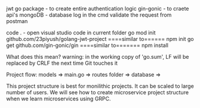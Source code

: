jwt go package - to create entire authentication logic
gin-gonic - to craete api's
mongoDB - database
log in the cmd
validate the request from postman

code . - open visual studio code in current folder
go mod init github.com/23piyush/golang-jwt-project   ====similar to====== npm init
go get github.com/gin-gonic/gin    ====similar to======= npm install

What does this mean?
warning: in the working copy of 'go.sum', LF will be replaced by CRLF the next time Git touches it

Project flow: models => main.go => routes folder => database => 

This project structure is best for monilithic projects. It can be scaled to large number of users.
We will see how to create microservice project structure when we learn microservices using GRPC.